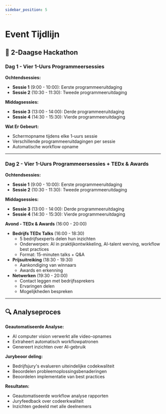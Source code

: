 ```yaml
---
sidebar_position: 5
---
```


# Event Tijdlijn

## 📅 2-Daagse Hackathon

### Dag 1 - Vier 1-Uurs Programmeersessies

**Ochtendsessies:**
- **Sessie 1** (9:00 - 10:00): Eerste programmeeruitdaging
- **Sessie 2** (10:30 - 11:30): Tweede programmeeruitdaging

**Middagsessies:**
- **Sessie 3** (13:00 - 14:00): Derde programmeeruitdaging
- **Sessie 4** (14:30 - 15:30): Vierde programmeeruitdaging

**Wat Er Gebeurt:**
- Schermopname tijdens elke 1-uurs sessie
- Verschillende programmeeruitdagingen per sessie
- Automatische workflow opname

---

### Dag 2 - Vier 1-Uurs Programmeersessies + TEDx & Awards

**Ochtendsessies:**
- **Sessie 1** (9:00 - 10:00): Eerste programmeeruitdaging
- **Sessie 2** (10:30 - 11:30): Tweede programmeeruitdaging

**Middagsessies:**
- **Sessie 3** (13:00 - 14:00): Derde programmeeruitdaging
- **Sessie 4** (14:30 - 15:30): Vierde programmeeruitdaging

**Avond - TEDx & Awards** (16:00 - 20:00)
- **Bedrijfs TEDx Talks** (16:00 - 18:30)
  - 5 bedrijfsexperts delen hun inzichten
  - Onderwerpen: AI in praktijkontwikkeling, AI-talent werving, workflow best practices
  - Format: 15-minuten talks + Q&A
- **Prijsuitreiking** (18:30 - 19:30)
  - Aankondiging van winnaars
  - Awards en erkenning
- **Netwerken** (19:30 - 20:00)
  - Contact leggen met bedrijfssprekers
  - Ervaringen delen
  - Mogelijkheden bespreken

---

## 🔍 Analyseproces

**Geautomatiseerde Analyse:**
- AI computer vision verwerkt alle video-opnames
- Extraheert automatisch workflowpatronen
- Genereert inzichten over AI-gebruik

**Jurybeoor deling:**
- Bedrijfsjury's evalueren uiteindelijke codekwaliteit
- Beoordelen probleemoplossingsbenaderingen
- Beoordelen implementatie van best practices

**Resultaten:**
- Geautomatiseerde workflow analyse rapporten
- Juryfeedback over codeerkwaliteit
- Inzichten gedeeld met alle deelnemers
